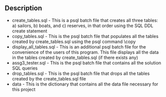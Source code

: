 

## Description 

-   create_tables.sql - This is a psql batch file that creates all three
 tables: a) sailors, b) boats, and c) reserves, in that order using the
 SQL DDL create statement
-   copy_tables.sql - This is the psql batch file that populates all the tables
 created by create_tables.sql using the psql command \copy
-   display_all_tables.sql - This is an additional psql batch file for the
 convenience of the users of this program. This file displays all the data
 in the tables created by create_tables.sql (if there exists any)
-   assg3_tester.sql - This is the psql batch file that contains all the
 solution SQL queries 
-   drop_tables.sql - This is the psql batch file that drops all the tables
 created by the create_tables.sql file
-   data - This is the dictionary that contains all the data file necessary
 for this project
